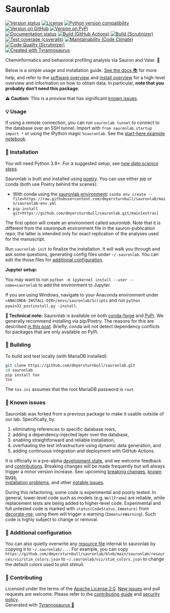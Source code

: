 # Sauronlab

[![Version status](https://img.shields.io/pypi/status/sauronlab)](https://pypi.org/project/sauronlab)
[![License](https://img.shields.io/badge/License-Apache%202.0-blue.svg)](https://opensource.org/licenses/Apache-2.0)
[![Python version compatibility](https://img.shields.io/pypi/pyversions/sauronlab)](https://pypi.org/project/sauronlab)
[![Version on GitHub](https://img.shields.io/github/v/release/dmyersturnbull/sauronlab?include_prereleases&label=GitHub)](https://github.com/dmyersturnbull/sauronlab/releases)
[![Version on PyPi](https://img.shields.io/pypi/v/sauronlab)](https://pypi.org/project/sauronlab)  
[![Documentation status](https://readthedocs.org/projects/sauronlab/badge)](https://sauronlab.readthedocs.io/en/stable)
[![Build (GitHub Actions)](https://img.shields.io/github/workflow/status/dmyersturnbull/sauronlab/Build%20&%20test?label=Build%20&%20test)](https://github.com/dmyersturnbull/sauronlab/actions)
[![Build (Scrutinizer)](https://scrutinizer-ci.com/g/dmyersturnbull/sauronlab/badges/build.png?b=main)](https://scrutinizer-ci.com/g/dmyersturnbull/sauronlab/build-status/main)
[![Test coverage (coveralls)](https://coveralls.io/repos/github/dmyersturnbull/sauronlab/badge.svg?branch=main&service=github)](https://coveralls.io/github/dmyersturnbull/sauronlab?branch=main)
[![Maintainability (Code Climate)](https://api.codeclimate.com/v1/badges/765cc593941b28f3511f/maintainability)](https://codeclimate.com/github/dmyersturnbull/sauronlab/maintainability)
[![Code Quality (Scrutinizer)](https://scrutinizer-ci.com/g/dmyersturnbull/sauronlab/badges/quality-score.png?b=main)](https://scrutinizer-ci.com/g/dmyersturnbull/sauronlab/?branch=main)  
[![Created with Tyrannosaurus](https://img.shields.io/badge/Created_with-Tyrannosaurus-0000ff.svg)](https://github.com/dmyersturnbull/tyrannosaurus)

Cheminformatics and behavioral profiling analysis via Sauron and Valar. 🦜

Below is a simple usage and installation guide.
[See the docs 📚](https://sauronlab.readthedocs.io/en/stable/) for more help,
and refer to the [software overview](https://github.com/dmyersturnbull/sauron-publication/tree/main/DOCUMENTATION)
and [install overview](https://github.com/dmyersturnbull/sauron-publication/blob/main/DOCUMENTATION/INSTALL.md)
for a high-level overview and information on how to obtain data.
In particular, **note that you probably don’t need this package**.

**⚠ Caution:**
This is a _preview_ that has significant [known issues](#-known-issues).

### 💡 Usage

If using a remote connection, you can run `sauronlab tunnel` to connect to the database over an SSH tunnel.
Import with `from sauronlab.startup import *`
or using the IPython magic `%sauronlab`.
See the [start-here example notebook](https://github.com/dmyersturnbull/sauron-publication/blob/main/DOCUMENTATION/examples/start-here.ipynb).

### 🔌 Installation

You will need Python 3.9+.
For a suggested setup, see
[_new data science steps_](https://dmyersturnbull.github.io/data-science-setup).

Sauronlab is built and installed using [poetry](https://python-poetry.org).
You can use either pip or conda (both use Poetry behind the scenes):

- With conda using the [sauronlab environment](https://github.com/dmyersturnbull/sauronlab/blob/main/sauronlab-env.yml):
  `conda env create --file=https://raw.githubusercontent.com/dmyersturnbull/sauronlab/main/sauronlab-env.yml`
- `pip install git+https://github.com/dmyersturnbull/sauronlab.git/main[extras]`

The first option will create an environment called _sauronlab_.
Note that it is different from the _sauronpub_ environment file in the sauron-publication repo;
the latter is intended only for exact replication of the analyses used for the manuscript.

Run `sauronlab init` to finalize the installation.
It will walk you through and ask some questions,
generating config files under `~/.sauronlab`.
You can edit the those files for [additional configuration](#-additional-configuration).

**Jupyter setup:**

You may want to run `python -m ipykernel install --user --name=sauronlab`
to add the environment to Jupyter.

If you are using Windows, navigate to your Anaconda environment under
`<ANACONDA-INSTALL-DIR>/envs/sauronlab/Scripts` and run `python pywin32_postinstall.py -install`.

**📝 Technical note:**
Sauronlab is available on both [conda-forge](https://anaconda.org/conda-forge/sauronlab)
and [PyPi](http://pypi.org/project/sauronlab).
We generally recommend installing via pip/Poetry.
The reasons for this are described
[in this post](https://dmyersturnbull.github.io/python-infrastructure).
Briefly, conda will not detect dependency conflicts for packages that are only available on PyPi.

### 🔨 Building

To build and test locally (with MariaDB installed):

```bash
git clone https://github.com/dmyersturnbull/sauronlab.git
cd sauronlab
pip install tox
tox
```

The `tox.ini` assumes that the root MariaDB password is `root`.

### 🐛 Known issues

Sauronlab was forked from a previous package to make it usable outside of our lab. Specifically, by:

1. eliminating references to specific database rows,
2. adding a dependency-injected layer over the database,
3. enabling straightforward and reliable installation,
4. overhauling the test infrastructure using dynamic data generation, and
5. adding continuous integration and deployment with GitHub Actions.

It is officially in a pre-alpha [development state](https://semver.org/#spec-item-4), and we welcome feedback and
[contributions](https://github.com/dmyersturnbull/sauronlab/blob/main/CONTRIBUTING.md).
Breaking changes will be made frequently but will always trigger a minor version increase.
See: upcoming [breaking changes](https://github.com/dmyersturnbull/sauronlab/labels/breaking%20%E2%9A%99),
[known bugs](https://github.com/dmyersturnbull/sauronlab/labels/kind%3A%20bug),  
[installation problems](https://github.com/dmyersturnbull/sauronlab/labels/scope%3A%20installation%20%F0%9F%94%8C),
and other [notable issues](https://github.com/dmyersturnbull/sauronlab/labels/notable%20%E2%9A%91).

During this refactoring, some code is experimental and poorly tested.
In general, lower-level code such as models (e.g. `WellFrame`) are reliable,
while replacement tests are being added to higher-level code.
Experimental and full untested code is marked with `status(CodeStatus.Immature)`
from [decorate-me](https://github.com/dmyersturnbull/decorate-me);
using them will trigger a warning (`ImmatureWarning`).
Such code is highly subject to change or removal.

### 🔧 Additional configuration

You can also quietly overwrite any
[resource file](https://github.com/dmyersturnbull/sauronlab/tree/main/sauronlab/resources)
internal to sauronlab by copying it to `~/.sauronlab/...`.
For example, you can copy
`https://github.com/dmyersturnbull/sauronlab/blob/main/sauronlab/resources/viz/stim_colors.json` to
`~/.sauronlab/viz/stim_colors.json` to change the default colors used to plot stimuli.

### 🍁 Contributing

Licensed under the terms of the [Apache License 2.0](https://spdx.org/licenses/Apache-2.0.html).
[New issues](https://github.com/dmyersturnbull/sauronlab/issues) and pull requests are welcome.
Please refer to the [contributing guide](https://github.com/dmyersturnbull/sauronlab/blob/main/CONTRIBUTING.md)
and [security policy](https://github.com/dmyersturnbull/sauronlab/blob/main/SECURITY.md).  
Generated with [Tyrannosaurus 🦖](https://github.com/dmyersturnbull/tyrannosaurus)

